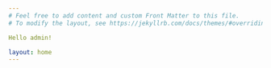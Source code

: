 ```yaml
---
# Feel free to add content and custom Front Matter to this file.
# To modify the layout, see https://jekyllrb.com/docs/themes/#overriding-theme-defaults

Hello admin!

layout: home
---
```

